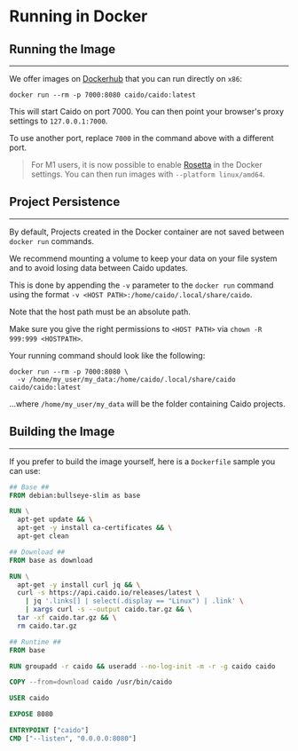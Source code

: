 # Running in Docker

## Running the Image

---

We offer images on [Dockerhub](https://hub.docker.com/r/caido/caido) that you can run directly on `x86`:

```
docker run --rm -p 7000:8080 caido/caido:latest
```

This will start Caido on port 7000. You can then point your browser's proxy settings to `127.0.0.1:7000`.

To use another port, replace `7000` in the command above with a different port.

> For M1 users, it is now possible to enable [Rosetta](https://docs.docker.com/desktop/settings/mac/#use-rosetta-for-x86amd64-emulation-on-apple-silicon) in the Docker settings. You can then run images with `--platform linux/amd64`.

## Project Persistence

---

By default, Projects created in the Docker container are not saved between `docker run` commands.

We recommend mounting a volume to keep your data on your file system and to avoid losing data between Caido updates.

This is done by appending the `-v` parameter to the `docker run` command using the format `-v <HOST PATH>:/home/caido/.local/share/caido`.

Note that the host path must be an absolute path.

Make sure you give the right permissions to `<HOST PATH>` via `chown -R 999:999 <HOSTPATH>`.

Your running command should look like the following:

```
docker run --rm -p 7000:8080 \
  -v /home/my_user/my_data:/home/caido/.local/share/caido caido/caido:latest
```

...where `/home/my_user/my_data` will be the folder containing Caido projects.

## Building the Image

---

If you prefer to build the image yourself, here is a `Dockerfile` sample you can use:

```Dockerfile
## Base ##
FROM debian:bullseye-slim as base

RUN \
  apt-get update && \
  apt-get -y install ca-certificates && \
  apt-get clean

## Download ##
FROM base as download

RUN \
  apt-get -y install curl jq && \
  curl -s https://api.caido.io/releases/latest \
    | jq '.links[] | select(.display == "Linux") | .link' \
    | xargs curl -s --output caido.tar.gz && \
  tar -xf caido.tar.gz && \
  rm caido.tar.gz

## Runtime ##
FROM base

RUN groupadd -r caido && useradd --no-log-init -m -r -g caido caido

COPY --from=download caido /usr/bin/caido

USER caido

EXPOSE 8080

ENTRYPOINT ["caido"]
CMD ["--listen", "0.0.0.0:8080"]
```
